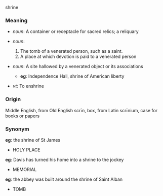 shrine
### Meaning
+ _noun_: A container or receptacle for sacred relics; a reliquary
+ _noun_:
   1. The tomb of a venerated person, such as a saint.
   2. A place at which devotion is paid to a venerated person
+ _noun_: A site hallowed by a venerated object or its associations
    + __eg__: Independence Hall, shrine of American liberty

+ _vt_: To enshrine

### Origin

Middle English, from Old English scrīn, box, from Latin scrīnium, case for books or papers

### Synonym

__eg__: the shrine of St James

+ HOLY PLACE

__eg__: Davis has turned his home into a shrine to the jockey

+ MEMORIAL

__eg__: the abbey was built around the shrine of Saint Alban

+ TOMB


